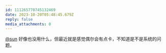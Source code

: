 ```yaml
---
id: 111265770745132469
date: 2023-10-20T05:48:45.679Z
reply: false
media_attachments: 0
---
```


[@sun](https://jiong.us/@sun) 好像也没用什么，但最近就是感觉偶尔会有点卡，不知道是不是系统的问题。

